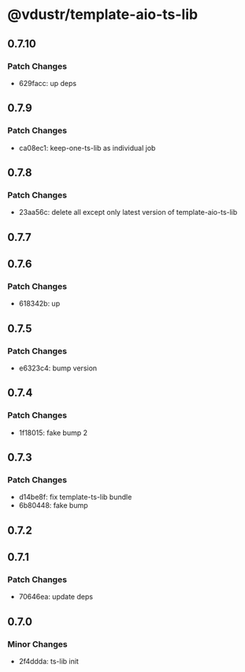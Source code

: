 # @vdustr/template-aio-ts-lib

## 0.7.10

### Patch Changes

- 629facc: up deps

## 0.7.9

### Patch Changes

- ca08ec1: keep-one-ts-lib as individual job

## 0.7.8

### Patch Changes

- 23aa56c: delete all except only latest version of template-aio-ts-lib

## 0.7.7

## 0.7.6

### Patch Changes

- 618342b: up

## 0.7.5

### Patch Changes

- e6323c4: bump version

## 0.7.4

### Patch Changes

- 1f18015: fake bump 2

## 0.7.3

### Patch Changes

- d14be8f: fix template-ts-lib bundle
- 6b80448: fake bump

## 0.7.2

## 0.7.1

### Patch Changes

- 70646ea: update deps

## 0.7.0

### Minor Changes

- 2f4ddda: ts-lib init
